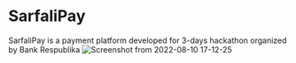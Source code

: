 # SarfaliPay
SarfaliPay is a payment platform developed for 3-days hackathon organized by Bank Respublika
![Screenshot from 2022-08-10 17-12-25](https://user-images.githubusercontent.com/90247331/183910308-3a76e555-c349-4d93-93ef-364d06364ee5.png)

